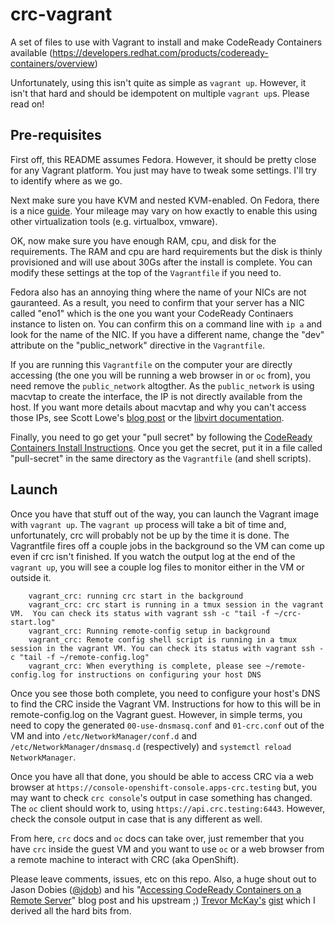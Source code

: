# crc-vagrant
A set of files to use with Vagrant to install and make CodeReady Containers available (https://developers.redhat.com/products/codeready-containers/overview)

Unfortunately, using this isn't quite as simple as `vagrant up`.
However, it isn't that hard and should be idempotent on multiple `vagrant up`s.
Please read on!

## Pre-requisites

First off, this README assumes Fedora.
However, it should be pretty close for any Vagrant platform.
You just may have to tweak some settings.
I'll try to identify where as we go.

Next make sure you have KVM and nested KVM-enabled.
On Fedora, there is a nice [guide](https://docs.fedoraproject.org/en-US/quick-docs/using-nested-virtualization-in-kvm/).
Your mileage may vary on how exactly to enable this using other virtualization tools (e.g. virtualbox, vmware).

OK, now make sure you have enough RAM, cpu, and disk for the requirements.
The RAM and cpu are hard requirements but the disk is thinly provisioned and will use about 30Gs after the install is complete.
You can modify these settings at the top of the `Vagrantfile` if you need to.

Fedora also has an annoying thing where the name of your NICs are not gauranteed.
As a result, you need to confirm that your server has a NIC called "eno1" which is the one you want your CodeReady Continaers instance to listen on.
You can confirm this on a command line with `ip a` and look for the name of the NIC.
If you have a different name, change the "dev" attribute on the "public_network" directive in the `Vagrantfile`.

If you are running this `Vagrantfile` on the computer your are directly accessing (the one you will be running a web browser in or `oc` from), you need remove the `public_network` altogther.
As the `public_network` is using macvtap to create the interface, the IP is not directly available from the host.
If you want more details about macvtap and why you can't access those IPs, see Scott Lowe's [blog post](https://blog.scottlowe.org/2016/02/09/using-kvm-libvirt-macvtap-interfaces/) or the [libvirt  documentation](https://libvirt.org/formatdomain.html#elementsNICSDirect).

Finally, you need to go get your "pull secret" by following the [CodeReady Containers Install Instructions](https://cloud.redhat.com/openshift/install/crc/installer-provisioned).  Once you get the secret, put it in a file called "pull-secret" in the same directory as the `Vagrantfile` (and shell scripts).

## Launch

Once you have that stuff out of the way, you can launch the Vagrant image with `vagrant up`.
The `vagrant up` process will take a bit of time and, unfortunately, crc will probably not be up by the time it is done.
The Vagrantfile fires off a couple jobs in the background so the VM can come up even if crc isn't finished.
If you watch the output log at the end of the `vagrant up`, you will see a couple log files to monitor either in the VM or outside it.

```
    vagrant_crc: running crc start in the background
    vagrant_crc: crc start is running in a tmux session in the vagrant VM.  You can check its status with vagrant ssh -c "tail -f ~/crc-start.log"
    vagrant_crc: Running remote-config setup in background
    vagrant_crc: Remote config shell script is running in a tmux session in the vagrant VM. You can check its status with vagrant ssh -c "tail -f ~/remote-config.log"
    vagrant_crc: When everything is complete, please see ~/remote-config.log for instructions on configuring your host DNS
```

Once you see those both complete, you need to configure your host's DNS to find the CRC inside the Vagrant VM.
Instructions for how to this will be in remote-config.log on the Vagrant guest.
However, in simple terms, you need to copy the generated `00-use-dnsmasq.conf` and `01-crc.conf` out of the VM and into `/etc/NetworkManager/conf.d` and `/etc/NetworkManager/dnsmasq.d` (respectively) and `systemctl reload NetworkManager`.

Once you have all that done, you should be able to access CRC via a web browser at `https://console-openshift-console.apps-crc.testing` but, you may want to check `crc console`'s output in case something has changed.
The `oc` client should work to, using `https://api.crc.testing:6443`.
However, check the console output in case that is any different as well.

From here, `crc` docs and `oc` docs can take over, just remember that you have `crc` inside the guest VM and you want to use `oc` or a web browser from a remote machine to interact with CRC (aka OpenShift).

Please leave comments, issues, etc on this repo.
Also, a huge shout out to Jason Dobies ([@jdob](https://twitter.com/jdob)) and his "[Accessing CodeReady Containers on a Remote Server](https://www.openshift.com/blog/accessing-codeready-containers-on-a-remote-server/)" blog post and his upstream ;) [Trevor McKay's](https://github.com/tmckayus) [gist](https://gist.github.com/tmckayus/8e843f90c44ac841d0673434c7de0c6a) which I derived all the hard bits from.
